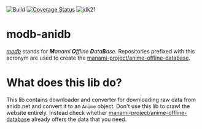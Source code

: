 ![Build](https://github.com/manami-project/modb-anidb/actions/workflows/build.yml/badge.svg) [![Coverage Status](https://coveralls.io/repos/github/manami-project/modb-anidb/badge.svg)](https://coveralls.io/github/manami-project/modb-anidb) ![jdk21](https://img.shields.io/badge/jdk-21-informational)
# modb-anidb
_[modb](https://github.com/manami-project?tab=repositories&q=modb&type=source)_ stands for _**M**anami **O**ffline **D**ata**B**ase_. Repositories prefixed with this acronym are used to create the [manami-project/anime-offline-database](https://github.com/manami-project/anime-offline-database).

# What does this lib do?
This lib contains downloader and converter for downloading raw data from anidb.net and convert it to an `Anime` object.
Don't use this lib to crawl the website entirely. Instead check whether [manami-project/anime-offline-database](https://github.com/manami-project/anime-offline-database) already offers the data that you need.